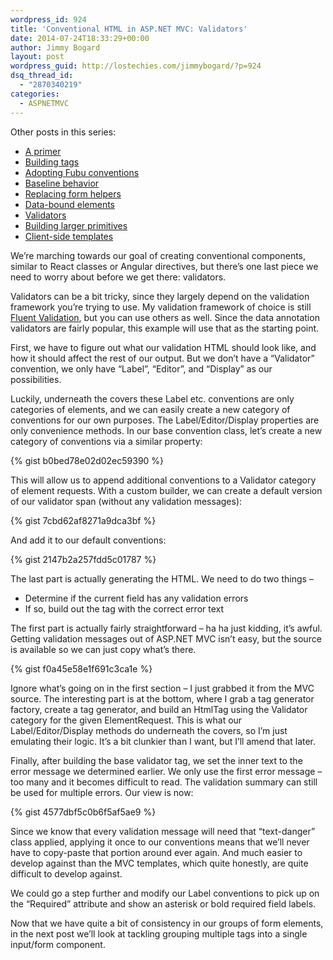 ```yaml
---
wordpress_id: 924
title: 'Conventional HTML in ASP.NET MVC: Validators'
date: 2014-07-24T18:33:29+00:00
author: Jimmy Bogard
layout: post
wordpress_guid: http://lostechies.com/jimmybogard/?p=924
dsq_thread_id:
  - "2870340219"
categories:
  - ASPNETMVC
---
```

Other posts in this series:

  * [A primer](http://lostechies.com/jimmybogard/2013/07/18/conventional-html-in-asp-net-mvc-a-primer/)
  * [Building tags](http://lostechies.com/jimmybogard/2013/08/13/conventional-html-in-asp-net-mvc-building-tags/)
  * [Adopting Fubu conventions](http://lostechies.com/jimmybogard/2014/07/11/conventional-html-in-asp-net-mvc-adopting-fubu-conventions/)
  * [Baseline behavior](http://lostechies.com/jimmybogard/2014/07/17/conventional-html-in-asp-net-mvc-baseline-behavior/)
  * [Replacing form helpers](http://lostechies.com/jimmybogard/2014/07/22/conventional-html-in-asp-net-mvc-replacing-form-helpers/)
  * [Data-bound elements](http://lostechies.com/jimmybogard/2014/07/23/conventional-html-in-asp-net-mvc-data-bound-elements/)
  * [Validators](http://lostechies.com/jimmybogard/2014/07/24/conventional-html-in-asp-net-mvc-validators/)
  * [Building larger primitives](http://lostechies.com/jimmybogard/2014/07/25/conventional-html-in-asp-net-mvc-building-larger-primitives/)
  * [Client-side templates](http://lostechies.com/jimmybogard/2014/08/14/conventional-html-in-asp-net-mvc-client-side-templates/)

We’re marching towards our goal of creating conventional components, similar to React classes or Angular directives, but there’s one last piece we need to worry about before we get there: validators.

Validators can be a bit tricky, since they largely depend on the validation framework you’re trying to use. My validation framework of choice is still [Fluent Validation](http://fluentvalidation.codeplex.com/), but you can use others as well. Since the data annotation validators are fairly popular, this example will use that as the starting point.

First, we have to figure out what our validation HTML should look like, and how it should affect the rest of our output. But we don’t have a “Validator” convention, we only have “Label”, “Editor”, and “Display” as our possibilities.

Luckily, underneath the covers these Label etc. conventions are only categories of elements, and we can easily create a new category of conventions for our own purposes. The Label/Editor/Display properties are only convenience methods. In our base convention class, let’s create a new category of conventions via a similar property:

{% gist b0bed78e02d02ec59390 %}

This will allow us to append additional conventions to a Validator category of element requests. With a custom builder, we can create a default version of our validator span (without any validation messages):

{% gist 7cbd62af8271a9dca3bf %}

And add it to our default conventions:

{% gist 2147b2a257fdd5c01787 %}

The last part is actually generating the HTML. We need to do two things &#8211;

  * Determine if the current field has any validation errors
  * If so, build out the tag with the correct error text

The first part is actually fairly straightforward – ha ha just kidding, it’s awful. Getting validation messages out of ASP.NET MVC isn’t easy, but the source is available so we can just copy what’s there.

{% gist f0a45e58e1f691c3ca1e %}

Ignore what’s going on in the first section – I just grabbed it from the MVC source. The interesting part is at the bottom, where I grab a tag generator factory, create a tag generator, and build an HtmlTag using the Validator category for the given ElementRequest. This is what our Label/Editor/Display methods do underneath the covers, so I’m just emulating their logic. It’s a bit clunkier than I want, but I’ll amend that later.

Finally, after building the base validator tag, we set the inner text to the error message we determined earlier. We only use the first error message – too many and it becomes difficult to read. The validation summary can still be used for multiple errors. Our view is now:

{% gist 4577dbf5c0b6f5af5ae9 %}

Since we know that every validation message will need that “text-danger” class applied, applying it once to our conventions means that we’ll never have to copy-paste that portion around ever again. And much easier to develop against than the MVC templates, which quite honestly, are quite difficult to develop against.

We could go a step further and modify our Label conventions to pick up on the “Required” attribute and show an asterisk or bold required field labels.

Now that we have quite a bit of consistency in our groups of form elements, in the next post we’ll look at tackling grouping multiple tags into a single input/form component.